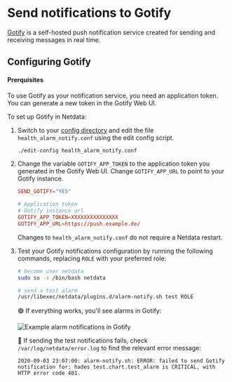 <!--
title: "Send notifications to Gotify"
description: "Send alerts to your Gotify instance when an alert gets triggered in Netdata."
sidebar_label: "Gotify"
custom_edit_url: https://github.com/netdata/netdata/edit/master/health/notifications/gotify/README.md
-->

# Send notifications to Gotify

[Gotify](https://gotify.net/) is a self-hosted push notification service created for sending and receiving messages in real time.

## Configuring Gotify

#### Prerquisites
To use Gotify as your notification service, you need an application token. 
You can generate a new token in the Gotify Web UI. 

To set up Gotify in Netdata: 

1. Switch to your [config
directory](/docs/configure/nodes.md) and edit the file `health_alarm_notify.conf` using the edit config script.
 
   ```bash
   ./edit-config health_alarm_notify.conf
   ```

2. Change the variable `GOTIFY_APP_TOKEN` to the application token you generated in the Gotify Web UI. Change
`GOTIFY_APP_URL` to point to your Gotify instance.

   ```conf
   SEND_GOTIFY="YES"

   # Application token
   # Gotify instance url
   GOTIFY_APP_TOKEN=XXXXXXXXXXXXXXX
   GOTIFY_APP_URL=https://push.example.de/
   ```

   Changes to `health_alarm_notify.conf` do not require a Netdata restart. 
   
3. Test your Gotify notifications configuration by running the following commands, replacing `ROLE` with your preferred role:

   ```sh
   # become user netdata
   sudo su -s /bin/bash netdata

   # send a test alarm
   /usr/libexec/netdata/plugins.d/alarm-notify.sh test ROLE
   ```

   🟢 If everything works, you'll see alarms in Gotify:

   ![Example alarm notifications in Gotify](https://user-images.githubusercontent.com/103264516/162509205-1e88e5d9-96b6-4f7f-9426-182776158128.png)

   🔴 If sending the test notifications fails, check `/var/log/netdata/error.log` to find the relevant error message:

   ```log 
   2020-09-03 23:07:00: alarm-notify.sh: ERROR: failed to send Gotify notification for: hades test.chart.test_alarm is CRITICAL, with HTTP error code 401.
   ```
